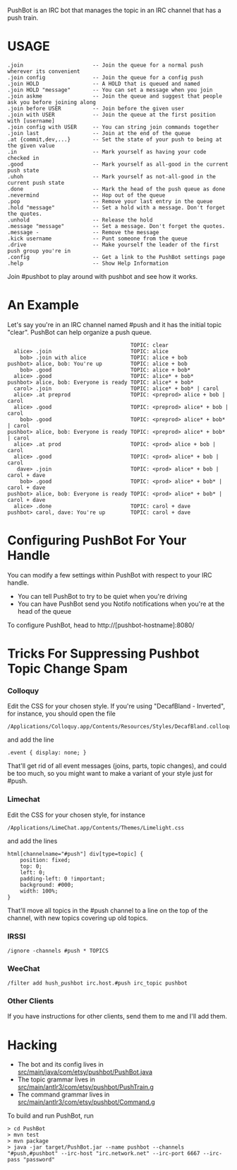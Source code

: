PushBot is an IRC bot that manages the topic in an IRC channel that has a push train.

USAGE
=====

    .join                      -- Join the queue for a normal push wherever its convenient
    .join config               -- Join the queue for a config push
    .join HOLD                 -- A HOLD that is queued and named
    .join HOLD "message"       -- You can set a message when you join
    .join askme                -- Join the queue and suggest that people ask you before joining along
    .join before USER          -- Join before the given user
    .join with USER            -- Join the queue at the first position with [username]
    .join config with USER     -- You can string join commands together
    .join last                 -- Join at the end of the queue
    .at {commit,dev,...}       -- Set the state of your push to being at the given value
    .in                        -- Mark yourself as having your code checked in
    .good                      -- Mark yourself as all-good in the current push state
    .uhoh                      -- Mark yourself as not-all-good in the current push state
    .done                      -- Mark the head of the push queue as done
    .nevermind                 -- Hop out of the queue
    .pop                       -- Remove your last entry in the queue
    .hold "message"            -- Set a hold with a message. Don't forget the quotes.
    .unhold                    -- Release the hold
    .message "message"         -- Set a message. Don't forget the quotes.
    .message -                 -- Remove the message
    .kick username             -- Punt someone from the queue
    .drive                     -- Make yourself the leader of the first push group you're in
    .config                    -- Get a link to the PushBot settings page
    .help                      -- Show Help Information

Join #pushbot to play around with pushbot and see how it works.

An Example
==========

Let's say you're in an IRC channel named #push and it has the initial topic "clear". PushBot
can help organize a push queue.

                                           TOPIC: clear
      alice> .join                         TOPIC: alice
        bob> .join with alice              TOPIC: alice + bob
    pushbot> alice, bob: You're up         TOPIC: alice + bob
        bob> .good                         TOPIC: alice + bob*
      alice> .good                         TOPIC: alice* + bob*
    pushbot> alice, bob: Everyone is ready TOPIC: alice* + bob*
      carol> .join                         TOPIC: alice* + bob* | carol
      alice> .at preprod                   TOPIC: <preprod> alice + bob | carol
      alice> .good                         TOPIC: <preprod> alice* + bob | carol
        bob> .good                         TOPIC: <preprod> alice* + bob* | carol
    pushbot> alice, bob: Everyone is ready TOPIC: <preprod> alice* + bob* | carol
      alice> .at prod                      TOPIC: <prod> alice + bob | carol
      alice> .good                         TOPIC: <prod> alice* + bob | carol
       dave> .join                         TOPIC: <prod> alice* + bob | carol + dave
        bob> .good                         TOPIC: <prod> alice* + bob* | carol + dave
    pushbot> alice, bob: Everyone is ready TOPIC: <prod> alice* + bob* | carol + dave
      alice> .done                         TOPIC: carol + dave
    pushbot> carol, dave: You're up        TOPIC: carol + dave


Configuring PushBot For Your Handle
===================================

You can modify a few settings within PushBot with respect to your IRC handle.

* You can tell PushBot to try to be quiet when you're driving
* You can have PushBot send you Notifo notifications when you're at the head of the queue

To configure PushBot, head to http://[pushbot-hostname]:8080/

Tricks For Suppressing Pushbot Topic Change Spam
================================================

### Colloquy

Edit the CSS for your chosen style. If you're using "DecafBland - Inverted", for instance, you should open the file

    /Applications/Colloquy.app/Contents/Resources/Styles/DecafBland.colloquyStyle/Contents/Resources/Variants/Inverted.css

and add the line

    .event { display: none; }

That'll get rid of all event messages (joins, parts, topic changes), and could be too much, so you might want to make a variant of your style just for #push.

### Limechat

Edit the CSS for your chosen style, for instance

    /Applications/LimeChat.app/Contents/Themes/Limelight.css

and add the lines

    html[channelname="#push"] div[type=topic] {
        position: fixed;
        top: 0;
        left: 0;
        padding-left: 0 !important;
        background: #000;
        width: 100%;
    }

That'll move all topics in the #push channel to a line on the top of the channel, with new topics covering up old topics.

### IRSSI

    /ignore -channels #push * TOPICS

### WeeChat

    /filter add hush_pushbot irc.host.#push irc_topic pushbot

### Other Clients

If you have instructions for other clients, send them to me and I'll add them.


Hacking
=======

* The bot and its config lives in [src/main/java/com/etsy/pushbot/PushBot.java](https://github.com/Etsy/PushBot/blob/master/src/main/java/com/etsy/pushbot/PushBot.java "PushBot.java")
* The topic grammar lives in [src/main/antlr3/com/etsy/pushbot/PushTrain.g](https://github.com/Etsy/PushBot/blob/master/src/main/antlr3/com/etsy/pushbot/PushTrain.g "PushTrain.g")
* The command grammar lives in [src/main/antlr3/com/etsy/pushbot/Command.g](https://github.com/Etsy/PushBot/blob/master/src/main/antlr3/com/etsy/pushbot/Command.g "Command.g")

To build and run PushBot, run

    > cd PushBot
    > mvn test
    > mvn package
    > java -jar target/PushBot.jar --name pushbot --channels "#push,#pushbot" --irc-host "irc.network.net" --irc-port 6667 --irc-pass "password"
